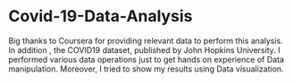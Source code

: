 # Covid-19-Data-Analysis

Big thanks to Coursera for providing relevant data to perform this analysis. In addition , the COVID19 dataset, published by John Hopkins University.
I performed various data operations just to get hands on experience of Data manipulation. Moreover, I tried to show my results using Data visualization.


